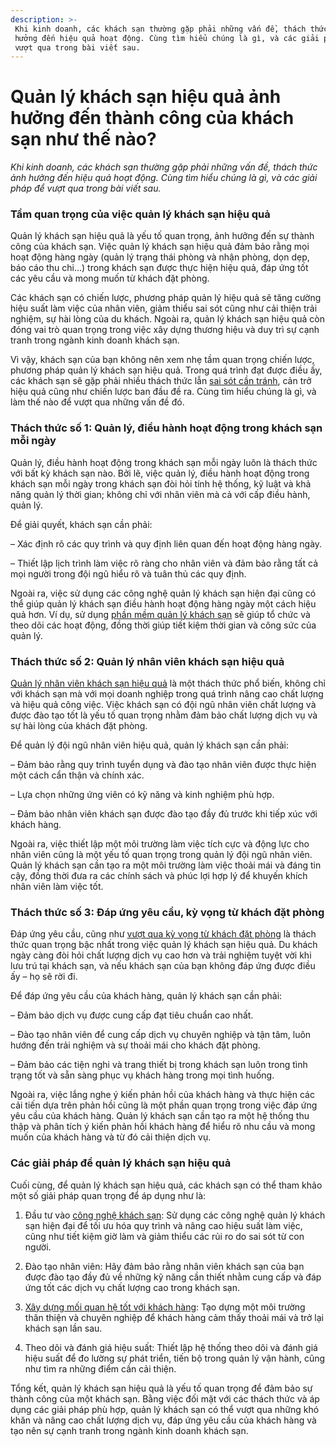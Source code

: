 ```yaml
---
description: >-
 Khi kinh doanh, các khách sạn thường gặp phải những vấn đề, thách thức ảnh
 hưởng đến hiệu quả hoạt động. Cùng tìm hiểu chúng là gì, và các giải pháp để
 vượt qua trong bài viết sau.
---
```


# Quản lý khách sạn hiệu quả ảnh hưởng đến thành công của khách sạn như thế nào?

_Khi kinh doanh, các khách sạn thường gặp phải những vấn đề, thách thức ảnh hưởng đến hiệu quả hoạt động. Cùng tìm hiểu chúng là gì, và các giải pháp để vượt qua trong bài viết sau._

### Tầm quan trọng của việc quản lý khách sạn hiệu quả

Quản lý khách sạn hiệu quả là yếu tố quan trọng, ảnh hưởng đến sự thành công của khách sạn. Việc quản lý khách sạn hiệu quả đảm bảo rằng mọi hoạt động hàng ngày (quản lý trạng thái phòng và nhận phòng, dọn dẹp, báo cáo thu chi…) trong khách sạn được thực hiện hiệu quả, đáp ứng tốt các yêu cầu và mong muốn từ khách đặt phòng.

Các khách sạn có chiến lược, phương pháp quản lý hiệu quả sẽ tăng cường hiệu suất làm việc của nhân viên, giảm thiểu sai sót cũng như cải thiện trải nghiệm, sự hài lòng của du khách. Ngoài ra, quản lý khách sạn hiệu quả còn đóng vai trò quan trọng trong việc xây dựng thương hiệu và duy trì sự cạnh tranh trong ngành kinh doanh khách sạn.

Vì vậy, khách sạn của bạn không nên xem nhẹ tầm quan trọng chiến lược, phương pháp quản lý khách sạn hiệu quả. Trong quá trình đạt được điều ấy, các khách sạn sẽ gặp phải nhiều thách thức lẫn [sai sót cần tránh](https://bluejaypms.com/article/11-nham-lan-can-tranh-trong-linh-doanh-khach-san-207), cản trở hiệu quả cũng như chiến lược ban đầu đề ra. Cùng tìm hiểu chúng là gì, và làm thế nào để vượt qua những vấn đề đó.

### Thách thức số 1: Quản lý, điều hành hoạt động trong khách sạn mỗi ngày

Quản lý, điều hành hoạt động trong khách sạn mỗi ngày luôn là thách thức với bất kỳ khách sạn nào. Bởi lẽ, việc quản lý, điều hành hoạt động trong khách sạn mỗi ngày trong khách sạn đòi hỏi tính hệ thống, kỹ luật và khả năng quản lý thời gian; không chỉ với nhân viên mà cả với cấp điều hành, quản lý.

Để giải quyết, khách sạn cần phải:

– Xác định rõ các quy trình và quy định liên quan đến hoạt động hàng ngày.

– Thiết lập lịch trình làm việc rõ ràng cho nhân viên và đảm bảo rằng tất cả mọi người trong đội ngũ hiểu rõ và tuân thủ các quy định.

Ngoài ra, việc sử dụng các công nghệ quản lý khách sạn hiện đại cũng có thể giúp quản lý khách sạn điều hành hoạt động hàng ngày một cách hiệu quả hơn. Ví dụ, sử dụng [phần mềm quản lý khách sạn](https://bluejaypms.com/pms) sẽ giúp tổ chức và theo dõi các hoạt động, đồng thời giúp tiết kiệm thời gian và công sức của quản lý.

### Thách thức số 2: Quản lý nhân viên khách sạn hiệu quả

[Quản lý nhân viên khách sạn hiệu quả](https://bluejaypms.com/article/quan-ly-nhan-vien-khach-san-hieu-qua-133) là một thách thức phổ biến, không chỉ với khách sạn mà với mọi doanh nghiệp trong quá trình nâng cao chất lượng và hiệu quả công việc. Việc khách sạn có đội ngũ nhân viên chất lượng và được đào tạo tốt là yếu tố quan trọng nhằm đảm bảo chất lượng dịch vụ và sự hài lòng của khách đặt phòng.

Để quản lý đội ngũ nhân viên hiệu quả, quản lý khách sạn cần phải:

– Đảm bảo rằng quy trình tuyển dụng và đào tạo nhân viên được thực hiện một cách cẩn thận và chính xác.

– Lựa chọn những ứng viên có kỹ năng và kinh nghiệm phù hợp.

– Đảm bảo nhân viên khách sạn được đào tạo đầy đủ trước khi tiếp xúc với khách hàng.

Ngoài ra, việc thiết lập một môi trường làm việc tích cực và động lực cho nhân viên cũng là một yếu tố quan trọng trong quản lý đội ngũ nhân viên. Quản lý khách sạn cần tạo ra một môi trường làm việc thoải mái và đáng tin cậy, đồng thời đưa ra các chính sách và phúc lợi hợp lý để khuyến khích nhân viên làm việc tốt.

### Thách thức số 3: Đáp ứng yêu cầu, kỳ vọng từ khách đặt phòng

Đáp ứng yêu cầu, cũng như [vượt qua kỳ vọng từ khách đặt phòng](https://bluejaypms.com/article/lam-the-nao-de-dap-ung-va-vuot-qua-ky-vong-cua-khach-hang-tai-khach-san-226) là thách thức quan trọng bậc nhất trong việc quản lý khách sạn hiệu quả. Du khách ngày càng đòi hỏi chất lượng dịch vụ cao hơn và trải nghiệm tuyệt vời khi lưu trú tại khách sạn, và nếu khách sạn của bạn không đáp ứng được điều ấy – họ sẽ rời đi.

Để đáp ứng yêu cầu của khách hàng, quản lý khách sạn cần phải:

– Đảm bảo dịch vụ được cung cấp đạt tiêu chuẩn cao nhất.

– Đào tạo nhân viên để cung cấp dịch vụ chuyên nghiệp và tận tâm, luôn hướng đến trải nghiệm và sự thoải mái cho khách đặt phòng.

– Đảm bảo các tiện nghi và trang thiết bị trong khách sạn luôn trong tình trạng tốt và sẵn sàng phục vụ khách hàng trong mọi tình huống.

Ngoài ra, việc lắng nghe ý kiến phản hồi của khách hàng và thực hiện các cải tiến dựa trên phản hồi cũng là một phần quan trọng trong việc đáp ứng yêu cầu của khách hàng. Quản lý khách sạn cần tạo ra một hệ thống thu thập và phân tích ý kiến phản hồi khách hàng để hiểu rõ nhu cầu và mong muốn của khách hàng và từ đó cải thiện dịch vụ.

### Các giải pháp để quản lý khách sạn hiệu quả

Cuối cùng, để quản lý khách sạn hiệu quả, các khách sạn có thể tham khảo một số giải pháp quan trọng để áp dụng như là:

1. Đầu tư vào [công nghệ khách sạn](https://bluejaypms.com/article/moi-quan-he-giua-cong-nghe-va-doanh-thu-khach-san-185): Sử dụng các công nghệ quản lý khách sạn hiện đại để tối ưu hóa quy trình và nâng cao hiệu suất làm việc, cũng như tiết kiệm giờ làm và giảm thiểu các rủi ro do sai sót từ con người.

2. Đào tạo nhân viên: Hãy đảm bảo rằng nhân viên khách sạn của bạn được đào tạo đầy đủ về những kỹ năng cần thiết nhằm cung cấp và đáp ứng tốt các dịch vụ chất lượng cao trong khách sạn.

3. [Xây dựng mối quan hệ tốt với khách hàng](https://bluejaypms.com/article/crm-co-the-giup-khach-san-phat-trien-khach-hang-nhu-the-nao-186): Tạo dựng một môi trường thân thiện và chuyên nghiệp để khách hàng cảm thấy thoải mái và trở lại khách sạn lần sau.

4. Theo dõi và đánh giá hiệu suất: Thiết lập hệ thống theo dõi và đánh giá hiệu suất để đo lường sự phát triển, tiến bộ trong quản lý vận hành, cũng như tìm ra những điểm cần cải thiện.

Tổng kết, quản lý khách sạn hiệu quả là yếu tố quan trọng để đảm bảo sự thành công của một khách sạn. Bằng việc đối mặt với các thách thức và áp dụng các giải pháp phù hợp, quản lý khách sạn có thể vượt qua những khó khăn và nâng cao chất lượng dịch vụ, đáp ứng yêu cầu của khách hàng và tạo nên sự cạnh tranh trong ngành kinh doanh khách sạn.
